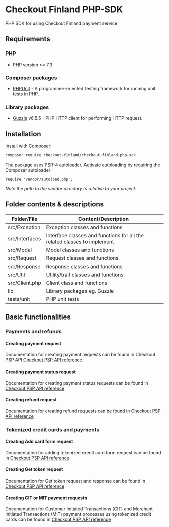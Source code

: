 # Checkout Finland PHP-SDK
PHP SDK for using Checkout Finland payment service

## Requirements

### PHP

- PHP version >= 7.3

### Composer packages

- [PHPUnit](https://github.com/sebastianbergmann/phpunit) - A programmer-oriented testing framework for running unit tests in PHP.

### Library packages
- [Guzzle](https://github.com/guzzle/guzzle) v6.5.5 - PHP HTTP client for performing HTTP request.


## Installation

Install with Composer:

```
composer require checkout-finland/checkout-finland-php-sdk
```

The package uses PSR-4 autoloader. Activate autoloading by requiring the Composer autoloader:

```
require 'vendor/autoload.php';
```

_Note the path to the vendor directory is relative to your project._

## Folder contents & descriptions

| Folder/File | Content/Description |
| ------------- | ------------- |
| src/Exception  | Exception classes and functions  |
| src/Interfaces  | Interface classes and functions for all the related classes to implement  |
| src/Model  | Model classes and functions  |
| src/Request  | Request classes and functions  |
| src/Response  | Response classes and functions  |
| src/Util  | Utility/trait classes and functions  |
| src/Client.php  | Client class and functions  |
| lib | Library packages eg. Guzzle
| tests/unit  | PHP unit tests  |

## Basic functionalities

### Payments and refunds

#### Creating payment request

Documentation for creating payment requests can be found in Checkout PSP API [Checkout PSP API reference](https://checkoutfinland.github.io/psp-api/#/?id=create).

#### Creating payment status request

Documentation for creating payment status requests can be found in [Checkout PSP API reference](https://checkoutfinland.github.io/psp-api/#/?id=get)

#### Creating refund request

Documentation for creating refund requests can be found in [Checkout PSP API reference](https://checkoutfinland.github.io/psp-api/#/?id=refund)

### Tokenized credit cards and payments

#### Creating Add card form request

Documentation for adding tokenized credit card form request can be found in [Checkout PSP API reference](https://checkoutfinland.github.io/psp-api/#/?id=adding-tokenizing-cards)

#### Creating Get token request

Documentation for Get token request and response can be found in [Checkout PSP API reference](https://checkoutfinland.github.io/psp-api/#/?id=get-token)

#### Creating CIT or MIT payment requests

Documentation for Customer Initiated Transactions (CIT) and Merchant Initiated Transactions (MIT) payment processes using tokenized credit cards can be found in [Checkout PSP API reference](https://checkoutfinland.github.io/psp-api/#/?id=charging-a-token)
